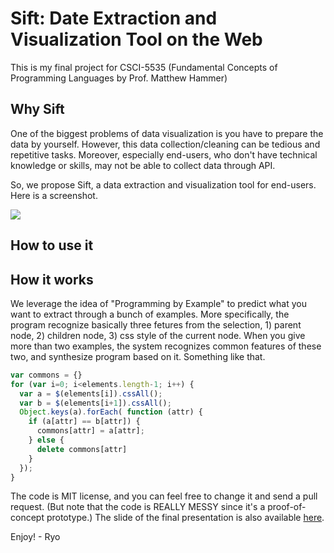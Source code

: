 # Sift: Date Extraction and Visualization Tool on the Web

This is my final project for CSCI-5535 (Fundamental Concepts of Programming Languages by Prof. Matthew Hammer)

## Why Sift 

One of the biggest problems of data visualization is you have to prepare the data by yourself. 
However, this data collection/cleaning can be tedious and repetitive tasks. Moreover, especially end-users, who don't have technical knowledge or skills, may not be able to collect data through API.

So, we propose Sift, a data extraction and visualization tool for end-users. Here is a screenshot.

![](https://github.com/ryosuzuki/sift/blob/master/resources/demo.gif)

## How to use it




## How it works 

We leverage the idea of "Programming by Example" to predict what you want to extract through a bunch of examples. 
More specifically, the program recognize basically three fetures from the selection, 1) parent node, 2) children node, 3) css style of the current node. When you give more than two examples, the system recognizes common features of these two, and synthesize program based on it. Something like that. 

```js
var commons = {}
for (var i=0; i<elements.length-1; i++) {
  var a = $(elements[i]).cssAll();
  var b = $(elements[i+1]).cssAll();
  Object.keys(a).forEach( function (attr) {
    if (a[attr] == b[attr]) {
      commons[attr] = a[attr];
    } else {
      delete commons[attr]
    }
  });
}
```

The code is MIT license, and you can feel free to change it and send a pull request. (But note that the code is REALLY MESSY since it's a proof-of-concept prototype.)
The slide of the final presentation is also available [here](https://github.com/ryosuzuki/sift/blob/master/resources/slide.pdf). 

Enjoy! - Ryo
